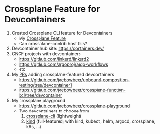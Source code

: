 # Crossplane Feature for Devcontainers

1. Created Crossplane CLI feature for Devcontainers
   * My [Crossplane Feature](https://github.com/joebowbeer/devcontainers-features/blob/main/src/crossplane/README.md)
   * Can crossplane-contrib host this?
1. Devcontainer hub site: https://containers.dev/
1. CNCF projects with devcontainers
   * https://github.com/linkerd/linkerd2
   * https://github.com/argoproj/argo-workflows
   * etc
1. My [PRs](https://github.com/pulls?q=is%3Aopen+is%3Apr+author%3Ajoebowbeer+archived%3Afalse+crossplane) adding crossplane-featured devcontainers
   * https://github.com/joebowbeer/upbound-composition-testing/tree/devcontainer1
   * https://github.com/joebowbeer/crossplane-function-kcl/tree/devcontainer
1. My crossplane playground
   * https://github.com/joebowbeer/crossplane-playground
   * Two devcontainers to choose from
     1. [crossplane-cli](https://github.com/joebowbeer/crossplane-playground/blob/main/.devcontainer/crossplane-cli/devcontainer.json) (lightweight)
     2. [kind](https://github.com/joebowbeer/crossplane-playground/tree/main/.devcontainer/kind/devcontainer.json) (full-featured; with kind, kubectl, helm, argocd, crossplane, k9s, ...)
